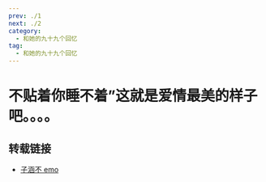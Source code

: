 ```yaml
---
prev: ./1
next: ./2
category:
  - 和她的九十九个回忆
tag:
  - 和她的九十九个回忆
---
```


# 不贴着你睡不着”这就是爱情最美的样子吧。。。。

<!-- more -->
<BiliBili bvid="BV1fN4y1w7iv"  title="不贴着你睡不着”这就是爱情最美的样子吧。。。。" noDanmaku  />

## 转载链接

- [子涵不 emo](https://space.bilibili.com/173893049)
